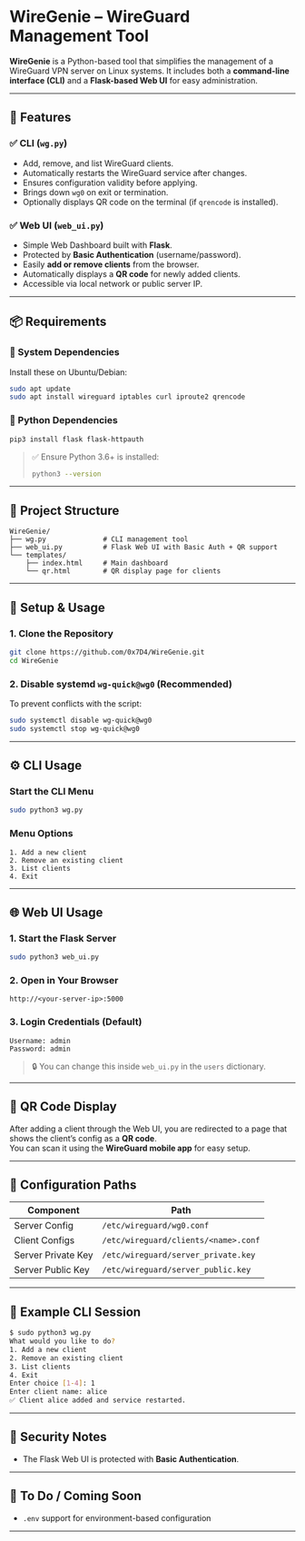 # WireGenie – WireGuard Management Tool

**WireGenie** is a Python-based tool that simplifies the management of a WireGuard VPN server on Linux systems. It includes both a **command-line interface (CLI)** and a **Flask-based Web UI** for easy administration.

---

## 🚀 Features

### ✅ CLI (`wg.py`)
- Add, remove, and list WireGuard clients.
- Automatically restarts the WireGuard service after changes.
- Ensures configuration validity before applying.
- Brings down `wg0` on exit or termination.
- Optionally displays QR code on the terminal (if `qrencode` is installed).

### ✅ Web UI (`web_ui.py`)
- Simple Web Dashboard built with **Flask**.
- Protected by **Basic Authentication** (username/password).
- Easily **add or remove clients** from the browser.
- Automatically displays a **QR code** for newly added clients.
- Accessible via local network or public server IP.

---

## 📦 Requirements

### 🔧 System Dependencies

Install these on Ubuntu/Debian:

```bash
sudo apt update
sudo apt install wireguard iptables curl iproute2 qrencode
```

### 🐍 Python Dependencies

```bash
pip3 install flask flask-httpauth
```

> ✅ Ensure Python 3.6+ is installed:
> ```bash
> python3 --version
> ```

---

## 📁 Project Structure

```
WireGenie/
├── wg.py              # CLI management tool
├── web_ui.py          # Flask Web UI with Basic Auth + QR support
└── templates/
    ├── index.html     # Main dashboard
    └── qr.html        # QR display page for clients
```

---

## 🔧 Setup & Usage

### 1. Clone the Repository

```bash
git clone https://github.com/0x7D4/WireGenie.git
cd WireGenie
```

### 2. Disable systemd `wg-quick@wg0` (Recommended)

To prevent conflicts with the script:

```bash
sudo systemctl disable wg-quick@wg0
sudo systemctl stop wg-quick@wg0
```

---

## ⚙️ CLI Usage

### Start the CLI Menu

```bash
sudo python3 wg.py
```

### Menu Options

```
1. Add a new client
2. Remove an existing client
3. List clients
4. Exit
```

---

## 🌐 Web UI Usage

### 1. Start the Flask Server

```bash
sudo python3 web_ui.py
```

### 2. Open in Your Browser

```
http://<your-server-ip>:5000
```

### 3. Login Credentials (Default)

```
Username: admin
Password: admin
```

> 🔒 You can change this inside `web_ui.py` in the `users` dictionary.

---

## 📸 QR Code Display

After adding a client through the Web UI, you are redirected to a page that shows the client’s config as a **QR code**.  
You can scan it using the **WireGuard mobile app** for easy setup.

---

## 📂 Configuration Paths

| Component             | Path                                |
|-----------------------|-------------------------------------|
| Server Config         | `/etc/wireguard/wg0.conf`           |
| Client Configs        | `/etc/wireguard/clients/<name>.conf`|
| Server Private Key    | `/etc/wireguard/server_private.key` |
| Server Public Key     | `/etc/wireguard/server_public.key`  |

---

## 🧪 Example CLI Session

```bash
$ sudo python3 wg.py
What would you like to do?
1. Add a new client
2. Remove an existing client
3. List clients
4. Exit
Enter choice [1-4]: 1
Enter client name: alice
✅ Client alice added and service restarted.
```

---

## 🔐 Security Notes

- The Flask Web UI is protected with **Basic Authentication**.

---

## 📌 To Do / Coming Soon

- `.env` support for environment-based configuration
---
